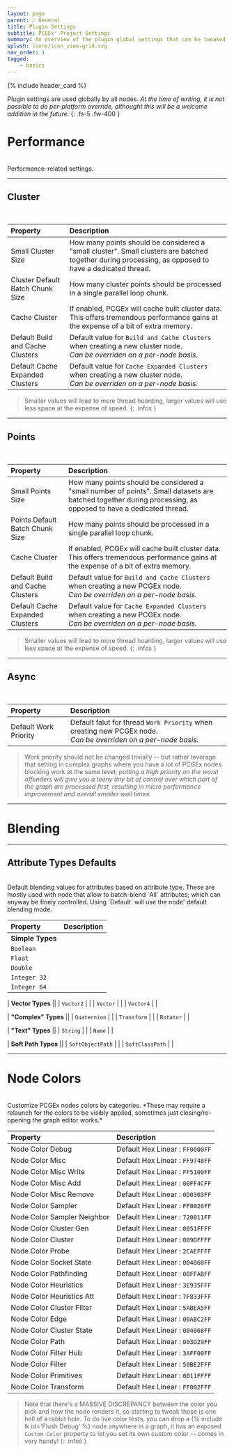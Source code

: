 ```yaml
---
layout: page
parent: ∷ General
title: Plugin Settings
subtitle: PCGEx' Project Settings
summary: An overview of the plugin global settings that can be tweaked through the project settings panel.
splash: icons/icon_view-grid.svg
nav_order: 1
tagged:
    - basics
---
```


{% include header_card %}

Plugin settings are used globally by all nodes. *At the time of writing, it is not possible to do per-platform override, althought this will be a welcome addition in the future.*
{: .fs-5 .fw-400 } 

# Performance
<br>
Performance-related settings.

---
## Cluster
<br>

| Property       | Description          |
|:-------------|:------------------|
| Small Cluster Size          | How many points should be considered a "small cluster". Small clusters are batched together during processing, as opposed to have a dedicated thread. |
| Cluster Default Batch Chunk Size          | How many cluster points should be processed in a single parallel loop chunk.  |
| Cache Cluster          | If enabled, PCGEx will cache built cluster data. This offers tremendous performance gains at the expense of a bit of extra memory. |
| Default Build and Cache Clusters          | Default value for `Build and Cache Clusters` when creating a new cluster node.<br>*Can be overriden on a per-node basis.*  |
| Default Cache Expanded Clusters          | Default value for `Cache Expanded Clusters` when creating a new cluster node.<br>*Can be overriden on a per-node basis.* |

> Smaller values will lead to more thread hoarding, larger values will use less space at the expense of speed.
{: .infos }

---
## Points
<br>

| Property       | Description          |
|:-------------|:------------------|
| Small Points Size          | How many points should be considered a "small number of points". Small datasets are batched together during processing, as opposed to have a dedicated thread. |
| Points Default Batch Chunk Size          | How many points should be processed in a single parallel loop chunk.  |
| Cache Cluster          | If enabled, PCGEx will cache built cluster data. This offers tremendous performance gains at the expense of a bit of extra memory. |
| Default Build and Cache Clusters          | Default value for `Build and Cache Clusters` when creating a new PCGEx node.<br>*Can be overriden on a per-node basis.*  |
| Default Cache Expanded Clusters          | Default value for `Cache Expanded Clusters` when creating a new PCGEx node.<br>*Can be overriden on a per-node basis.* |

> Smaller values will lead to more thread hoarding, larger values will use less space at the expense of speed.
{: .infos }

---
## Async
<br>

| Property       | Description          |
|:-------------|:------------------|
| Default Work Priority          | Default falut for thread `Work Priority` when creating new PCGEx node.<br>*Can be overriden on a per-node basis.* |

> Work priority should not be changed trivially -- but rather leverage that setting in complex graphs where you have a lot of PCGEx nodes blocking work at the same level; *putting a high priority on the worst offenders will give you a teeny tiny bit of control over which part of the graph are processed first, resulting in micro performance improvement and overall smaller wall times.*

---
# Blending

---
## Attribute Types Defaults
<br>
Default blending values for attributes based on attribute type. These are mostly used with node that allow to batch-blend `All` attributes; which can anyway be finely controlled. Using `Default` will use the node' default blending mode.

| Property       | Description          |
|:-------------|:------------------|
| **Simple Types** ||
| `Boolean`          |  |
| `Float`          |  |
| `Double`          |  |
| `Integer 32`          |  |
| `Integer 64`          |  |

| **Vector Types** ||
| `Vector2`          |  |
| `Vector`          |  |
| `Vector4`          |  |

| **"Complex" Types** ||
| `Quaternion`          |  |
| `Transform`          |  |
| `Rotator`          |  |

| **"Text" Types** ||
| `String`          |  |
| `Name`          |  |

| **Soft Path Types** ||
| `SoftObjectPath` |  |
| `SoftClassPath` |  |

---
# Node Colors
<br>
Customize PCGEx nodes colors by categories. *These may require a relaunch for the colors to be visibly applied, sometimes just closing/re-opening the graph editor works.*

| Property       | Description          |
|:-------------|:------------------|
| Node Color Debug          | Default Hex Linear : `FF0000FF` |
| Node Color Misc          | Default Hex Linear : `FF9748FF` |
| Node Color Misc Write         | Default Hex Linear : `FF5100FF` |
| Node Color Misc Add         | Default Hex Linear : `00FF4CFF` |
| Node Color Misc Remove         | Default Hex Linear : `0D0303FF` |
| Node Color Sampler         | Default Hex Linear : `FF0026FF` |
| Node Color Sampler Neighbor        | Default Hex Linear : `720011FF` |
| Node Color Cluster Gen        | Default Hex Linear : `0051FFFF` |
| Node Color Cluster        | Default Hex Linear : `009DFFFF` |
| Node Color Probe        | Default Hex Linear : `2CAEFFFF` |
| Node Color Socket State        | Default Hex Linear : `004068FF` |
| Node Color Pathfinding        | Default Hex Linear : `00FFABFF` |
| Node Color Heuristics        | Default Hex Linear : `3E935FFF` |
| Node Color Heuristics Att        | Default Hex Linear : `7F833FFF` |
| Node Color Cluster Filter        | Default Hex Linear : `5ABEA5FF` |
| Node Color Edge        | Default Hex Linear : `00ABC2FF` |
| Node Color Cluster State        | Default Hex Linear : `004068FF` |
| Node Color Path        | Default Hex Linear : `003D29FF` |
| Node Color Filter Hub        | Default Hex Linear : `3AFF00FF` |
| Node Color Filter        | Default Hex Linear : `50BE2FFF` |
| Node Color Primitives        | Default Hex Linear : `0011FFFF` |
| Node Color Transform        | Default Hex Linear : `FF002FFF` |

> Note that there's a MASSIVE DISCREPANCY between the color you pick and how the node renders it, so starting to tweak those is one hell of a rabbit hole.
> To do live color tests, you can drop a {% include lk id='Flush Debug' %} node anywhere in a graph, it has an exposed `Custom Color` property to let you set its own custom color -- comes in very handy!
{: .infos }